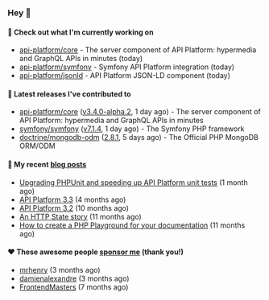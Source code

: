 ### Hey 👋

#### 👷 Check out what I'm currently working on

- [api-platform/core](https://github.com/api-platform/core) - The server component of API Platform: hypermedia and GraphQL APIs in minutes (today)
- [api-platform/symfony](https://github.com/api-platform/symfony) - Symfony API Platform integration (today)
- [api-platform/jsonld](https://github.com/api-platform/jsonld) - API Platform JSON-LD component (today)

#### 🔭 Latest releases I've contributed to

- [api-platform/core](https://github.com/api-platform/core) ([v3.4.0-alpha.2](https://github.com/api-platform/core/releases/tag/v3.4.0-alpha.2), 1 day ago) - The server component of API Platform: hypermedia and GraphQL APIs in minutes
- [symfony/symfony](https://github.com/symfony/symfony) ([v7.1.4](https://github.com/symfony/symfony/releases/tag/v7.1.4), 1 day ago) - The Symfony PHP framework
- [doctrine/mongodb-odm](https://github.com/doctrine/mongodb-odm) ([2.8.1](https://github.com/doctrine/mongodb-odm/releases/tag/2.8.1), 5 days ago) - The Official PHP MongoDB ORM/ODM

#### 📜 My recent [blog posts](https://soyuka.me)

- [Upgrading PHPUnit and speeding up API Platform unit tests](https://soyuka.me/upgrading-phpunit-and-speeding-up-api-platform-unit-tests/) (1 month ago)
- [API Platform 3.3](https://soyuka.me/api-platform-3.3/) (4 months ago)
- [API Platform 3.2](https://soyuka.me/api-platform-3.2/) (10 months ago)
- [An HTTP State story](https://soyuka.me/http-state-story/) (11 months ago)
- [How to create a PHP Playground for your documentation](https://soyuka.me/how-to-create-a-php-playground-for-your-documentation/) (11 months ago)

#### ❤️ These awesome people [sponsor me](https://github.com/sponsors/soyuka) (thank you!)

- [mrhenry](https://github.com/mrhenry) (3 months ago)
- [damienalexandre](https://github.com/damienalexandre) (3 months ago)
- [FrontendMasters](https://github.com/FrontendMasters) (7 months ago)
